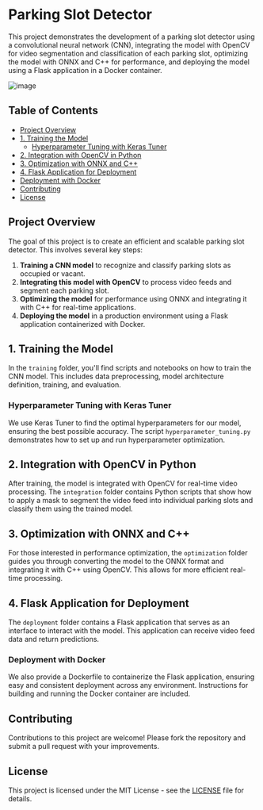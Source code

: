 # Parking Slot Detector

This project demonstrates the development of a parking slot detector using a convolutional neural network (CNN), integrating the model with OpenCV for video segmentation and classification of each parking slot, optimizing the model with ONNX and C++ for performance, and deploying the model using a Flask application in a Docker container.

![image](https://github.com/TheDeepHub/ParkingDetector/assets/159965998/8c760dfc-704a-46ac-aac8-4a553058d87f)


## Table of Contents

- [Project Overview](#project-overview)
- [1. Training the Model](#1-training-the-model)
  - [Hyperparameter Tuning with Keras Tuner](#hyperparameter-tuning-with-keras-tuner)
- [2. Integration with OpenCV in Python](#2-integration-with-opencv-in-python)
- [3. Optimization with ONNX and C++](#3-optimization-with-onnx-and-c)
- [4. Flask Application for Deployment](#4-flask-application-for-deployment)
- [Deployment with Docker](#deployment-with-docker)
- [Contributing](#contributing)
- [License](#license)

## Project Overview

The goal of this project is to create an efficient and scalable parking slot detector. This involves several key steps:

1. **Training a CNN model** to recognize and classify parking slots as occupied or vacant.
2. **Integrating this model with OpenCV** to process video feeds and segment each parking slot.
3. **Optimizing the model** for performance using ONNX and integrating it with C++ for real-time applications.
4. **Deploying the model** in a production environment using a Flask application containerized with Docker.

## 1. Training the Model

In the `training` folder, you'll find scripts and notebooks on how to train the CNN model. This includes data preprocessing, model architecture definition, training, and evaluation.

### Hyperparameter Tuning with Keras Tuner

We use Keras Tuner to find the optimal hyperparameters for our model, ensuring the best possible accuracy. The script `hyperparameter_tuning.py` demonstrates how to set up and run hyperparameter optimization.

## 2. Integration with OpenCV in Python

After training, the model is integrated with OpenCV for real-time video processing. The `integration` folder contains Python scripts that show how to apply a mask to segment the video feed into individual parking slots and classify them using the trained model.

## 3. Optimization with ONNX and C++

For those interested in performance optimization, the `optimization` folder guides you through converting the model to the ONNX format and integrating it with C++ using OpenCV. This allows for more efficient real-time processing.

## 4. Flask Application for Deployment

The `deployment` folder contains a Flask application that serves as an interface to interact with the model. This application can receive video feed data and return predictions.

### Deployment with Docker

We also provide a Dockerfile to containerize the Flask application, ensuring easy and consistent deployment across any environment. Instructions for building and running the Docker container are included.

## Contributing

Contributions to this project are welcome! Please fork the repository and submit a pull request with your improvements.

## License

This project is licensed under the MIT License - see the [LICENSE](LICENSE) file for details.

